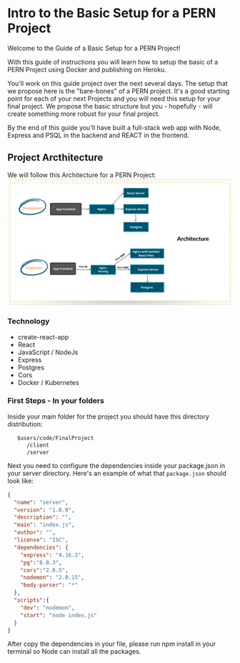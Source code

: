 # Intro to the Basic Setup for a PERN Project

Welcome to the Guide of a Basic Setup for a PERN Project!

With this guide of instructions you will learn how to setup the basic of a PERN Project using Docker and publishing on Heroku.

You'll work on this guide project over the next several days. The setup that we propose here is the "bare-bones" of a PERN project. It's a good starting point for each of your next Projects and you will need this setup for your final project. We propose the basic structure but you - hopefully - will create something more robust for your final project. 

By the end of this guide you'll have built a full-stack web app with Node, Express and PSQL in the backend and REACT in the frontend.

## Project Arcthitecture

We will follow this Architecture for a PERN Project:
![ScreenShoot Architecture](https://github.com/Yosolita1978/screenshoots/blob/main/2022/FinalProject/FlowchartArchitecture.png?raw=true)

### Technology
- create-react-app
- React
- JavaScript / NodeJs
- Express
- Postgres
- Cors
- Docker / Kubernetes

### First Steps - In your folders

Inside your main folder for the project you should have this directory distribution:
```
   $users/code/FinalProject
      /client
      /server
   ```

Next you need to configure the dependencies inside your package.json in your server directory. Here's an example of what that `package.json` should look like:

```json
{
  "name": "server",
  "version": "1.0.0",
  "description": "",
  "main": "index.js",
  "author": "",
  "license": "ISC",
  "dependencies": {
    "express": "4.16.3",
    "pg":"8.0.3",
    "cors":"2.8.5",
    "nodemon": "2.0.15",
    "body-parser": "*"
  }, 
  "scripts":{
    "dev": "nodemon",
    "start": "node index.js"
  }
}
```
After copy the dependencies in your file, please run npm install in your terminal so Node can install all the packages. 

